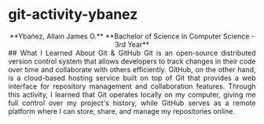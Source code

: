 # git-activity-ybanez

<div align="center">
**Ybañez, Allain James O.**
**Bachelor of Science in Computer Science - 3rd Year**

</div>
<div align ="justify">
## What I Learned About Git & GitHub
Git is an open-source distributed version control system that allows developers to track changes in their code over time and collaborate with others efficiently. GitHub, on the other hand, is a cloud-based hosting service built on top of Git that provides a web interface for repository management and collaboration features. Through this activity, I learned that Git operates locally on my computer, giving me full control over my project's history, while GitHub serves as a remote platform where I can store, share, and manage my repositories online.
</div>